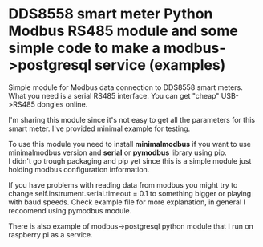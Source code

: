 # DDS8558 smart meter Python Modbus RS485 module and some simple code to make a modbus->postgresql service (examples) 


Simple module for Modbus data connection to DDS8558 smart meters. What you need is a serial RS485 interface. You can get "cheap" USB->RS485 dongles online. 

I'm sharing this module since it's not easy to get all the parameters for this smart meter. I've provided minimal example for testing.

To use this module you need to  install **minimalmodbus** if you want to use minimalmodbus version  and **serial** or **pymodbus** library using pip.  
I didn't go trough packaging and pip yet since this is a simple module just holding modbus configuration information. 

If you have problems with reading data from modbus you might try to change self.instrument.serial.timeout = 0.1 to something bigger or playing with  baud speeds. 
Check example file for more explanation, in general I recoomend using pymodbus module.

There is also example of modbus->postgresql python module that I run on raspberry pi as a service. 


